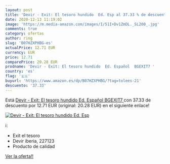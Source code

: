 ```yaml
---
layout: post
title: 'Devir - Exit: El tesoro hundido  Ed. Esp al 37.33 % de descuento'
date: 2020-12-13 11:19:02
image: 'https://m.media-amazon.com/images/I/51I+Dv1ZmDL._SL200_.jpg'
comments: true
category: ofertas
author: ring
slug: 'B07HZXPHBG-es'
actualPrice: 12.71 EUR
currency: EUR
price: 12.71
comparePrice: 20.28 EUR
prodname: 'Devir - Exit: El tesoro hundido  Ed. Español  BGEXIT7 '
country: 'es'
flag: '🇪🇸'
buyurl: 'https://www.amazon.es/dp/B07HZXPHBG/?tag=tolees-21'
descuento: '37.33'
---
```


Está [Devir - Exit: El tesoro hundido  Ed. Español  BGEXIT7 ](https://www.amazon.es/dp/B07HZXPHBG/?tag=tolees-21) con 37.33 de descuento por 12.71 EUR (original: 20.28 EUR) en el siguiente enlace!

[![Devir - Exit: El tesoro hundido  Ed. Esp](https://m.media-amazon.com/images/I/51I+Dv1ZmDL._SL200_.jpg)](https://www.amazon.es/dp/B07HZXPHBG/?tag=tolees-21)

ℹ️:

- Exit el tesoro
- Devir iberia, 227123
- Producto de calidad

[Ver la oferta!!](https://www.amazon.es/dp/B07HZXPHBG/?tag=tolees-21)
